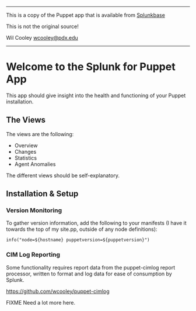 
**************************************

This is a copy of the Puppet app that is available from
[Splunkbase](http://splunk-base.splunk.com/apps/Splunk+for+Puppet+Configuration+Management)

This is not the original source!

Wil Cooley <wcooley@pdx.edu>
**************************************

Welcome to the Splunk for Puppet App
====================================

This app should give insight into the health and functioning of your Puppet
installation.

The Views
---------

The views are the following:

 * Overview
 * Changes
 * Statistics
 * Agent Anomalies

The different views should be self-explanatory.

Installation & Setup
--------------------

### Version Monitoring ###

To gather version information, add the following to your manifests (I have it
towards the top of my site.pp, outside of any node definitions):

 `info("node=${hostname} puppetversion=${puppetversion}")`

### CIM Log Reporting ###

Some functionality requires report data from the puppet-cimlog report
processor, written to format and log data for ease of consumption by Splunk.

 https://github.com/wcooley/puppet-cimlog

FIXME Need a lot more here.

